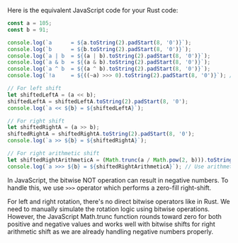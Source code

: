 Here is the equivalent JavaScript code for your Rust code:

```javascript
const a = 105;
const b = 91;

console.log(`a      = ${a.toString(2).padStart(8, '0')}`);
console.log(`b      = ${b.toString(2).padStart(8, '0')}`);
console.log(`a | b  = ${(a | b).toString(2).padStart(8, '0')}`);
console.log(`a & b  = ${(a & b).toString(2).padStart(8, '0')}`);
console.log(`a ^ b  = ${(a ^ b).toString(2).padStart(8, '0')}`);
console.log(`!a     = ${((~a) >>> 0).toString(2).padStart(8, '0')}`); // Use bitwise NOT and zero-fill to handle negative values

// For left shift
let shiftedLeftA = (a << b);
shiftedLeftA = shiftedLeftA.toString(2).padStart(8, '0');
console.log(`a << ${b} = ${shiftedLeftA}`);

// For right shift
let shiftedRightA = (a >> b);
shiftedRightA = shiftedRightA.toString(2).padStart(8, '0');
console.log(`a >> ${b} = ${shiftedRightA}`);

// For right arithmetic shift
let shiftedRightArithmeticA = (Math.trunc(a / Math.pow(2, b))).toString(2).padStart(8, '0');
console.log(`a >>> ${b} = ${shiftedRightArithmeticA}`); // Use arithmetic shift for JavaScript

```
In JavaScript, the bitwise NOT operation can result in negative numbers. To handle this, we use `>>>` operator which performs a zero-fill right-shift.

For left and right rotation, there's no direct bitwise operators like in Rust. We need to manually simulate the rotation logic using bitwise operations. However, the JavaScript Math.trunc function rounds toward zero for both positive and negative values and works well with bitwise shifts for right arithmetic shift as we are already handling negative numbers properly.
